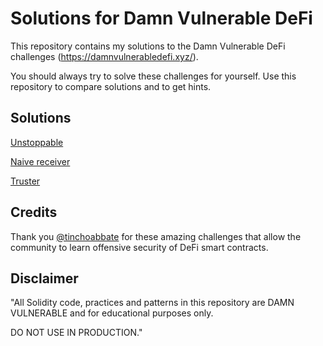 # Solutions for Damn Vulnerable DeFi

This repository contains my solutions to the Damn Vulnerable DeFi challenges (https://damnvulnerabledefi.xyz/).

You should always try to solve these challenges for yourself. Use this repository to compare solutions and to get hints.

## Solutions

[Unstoppable](./unstoppable/)

[Naive receiver](./naive-receiver/)

[Truster](./truster/)

## Credits

Thank you [@tinchoabbate](https://github.com/tinchoabbate/) for these amazing challenges that allow the community to learn offensive security of DeFi smart contracts.

## Disclaimer

"All Solidity code, practices and patterns in this repository are DAMN VULNERABLE and for educational purposes only.

DO NOT USE IN PRODUCTION."
